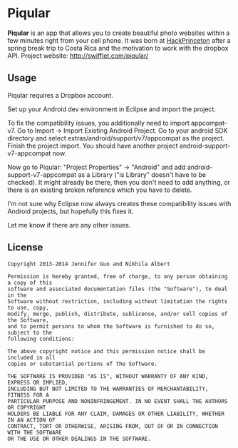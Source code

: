 # Piqular

**Piqular** is an app that allows you to create beautiful photo websites within a few minutes right from your cell phone. It was born at [HackPrinceton](http://hackprincetons2014.challengepost.com/submissions/22144-piqular) after a spring break trip to Costa Rica and the motivation to work with the dropbox API. Project website: http://swifflet.com/piqular/

## Usage

Piqular requires a Dropbox account.

Set up your Android dev environment in Eclipse and import the project.

To fix the compatibility issues, you additionally need to import appcompat-v7. Go to Import -> Import Existing Android Project. Go to your android SDK directory and select extras/android/support/v7/appcompat as the project. Finish the project import. You should have another project android-support-v7-appcompat now.

Now go to Piqular: "Project Properties" -> "Android" and add android-support-v7-appcompat as a Library ("is Library" doesn't have to be checked). It might already be there, then you don't need to add anything, or there is an existing broken reference which you have to delete.

I'm not sure why Eclipse now always creates these compatibility issues with Android projects, but hopefully this fixes it.

Let me know if there are any other issues.

## License

``` text
Copyright 2013-2014 Jennifer Guo and Nikhila Albert

Permission is hereby granted, free of charge, to any person obtaining a copy of this
software and associated documentation files (the "Software"), to deal in the 
Software without restriction, including without limitation the rights to use, copy, 
modify, merge, publish, distribute, sublicense, and/or sell copies of the Software, 
and to permit persons to whom the Software is furnished to do so, subject to the 
following conditions:

The above copyright notice and this permission notice shall be included in all 
copies or substantial portions of the Software.

THE SOFTWARE IS PROVIDED "AS IS", WITHOUT WARRANTY OF ANY KIND, EXPRESS OR IMPLIED, 
INCLUDING BUT NOT LIMITED TO THE WARRANTIES OF MERCHANTABILITY, FITNESS FOR A 
PARTICULAR PURPOSE AND NONINFRINGEMENT. IN NO EVENT SHALL THE AUTHORS OR COPYRIGHT 
HOLDERS BE LIABLE FOR ANY CLAIM, DAMAGES OR OTHER LIABILITY, WHETHER IN AN ACTION OF 
CONTRACT, TORT OR OTHERWISE, ARISING FROM, OUT OF OR IN CONNECTION WITH THE SOFTWARE 
OR THE USE OR OTHER DEALINGS IN THE SOFTWARE.
```